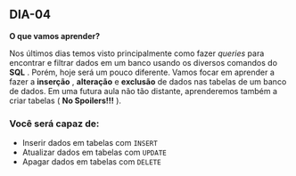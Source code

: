 ## DIA-04

**O que vamos aprender?**

Nos últimos dias temos visto principalmente como fazer _queries_ para encontrar e filtrar dados em um banco usando os diversos comandos do **SQL** . Porém, hoje será um pouco diferente. Vamos focar em aprender a fazer a **inserção** , **alteração** e **exclusão** de dados nas tabelas de um banco de dados. Em uma futura aula não tão distante, aprenderemos também a criar tabelas ( **No Spoilers!!!** ).

### Você será capaz de:

-   Inserir dados em tabelas com  `INSERT`
-   Atualizar dados em tabelas com  `UPDATE`
-   Apagar dados em tabelas com  `DELETE`
